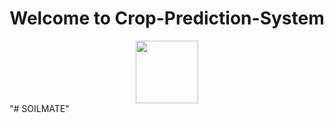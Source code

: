 
<h1 align="center">Welcome to Crop-Prediction-System</h1><div id="header" align="center">
  
  <img src="https://media.giphy.com/media/MBcoOvZdZVURXPedwC/giphy.gif" width="100"/>
</div>
"# SOILMATE" 
